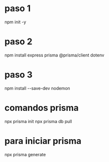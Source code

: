 # paso 1
npm init -y

# paso 2
npm install express prisma @prisma/client dotenv

# paso 3
npm install --save-dev nodemon

# comandos prisma
npx prisma init
npx prisma db pull

# para iniciar prisma
npx prisma generate